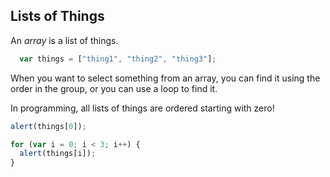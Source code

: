 ## Lists of Things

An *array* is a list of things.

```javascript
  var things = ["thing1", "thing2", "thing3"];
```

When you want to select something from an array, you can
find it using the order in the group, or you can use a loop to find it.

In programming, all lists of things are ordered starting with zero!

```javascript
alert(things[0]);

for (var i = 0; i < 3; i++) {
  alert(things[i]);
}
```
